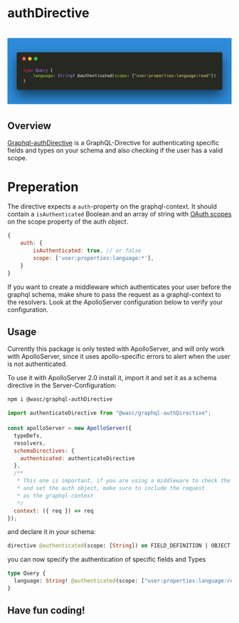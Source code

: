 # authDirective

# [![authDirective](docs/carbon.png)](https://github.com/wasc-io/graphql-authDirective)

## Overview

[Graphql-authDirective](https://github.com/wasc-io/graphql-authDirective) is a GraphQL-Directive for authenticating specific fields and types on your schema and also checking if the user has a valid scope.

# Preperation

The directive expects a `auth`-property on the graphql-context. It should contain a `isAuthenticated` Boolean and an array of string with [OAuth scopes](https://www.oauth.com/oauth2-servers/scope/defining-scopes/) on the scope property of the auth object.

```javascript
{
    auth: {
        isAuthenticated: true, // or false
        scope: ['user:properties:language:*'],
    }
}
```

If you want to create a middleware which authenticates your user before the graphql schema, make shure to pass the request as a graphql-context to the resolvers. Look at the ApolloServer configuration below to verify your configuration.

## Usage

Currently this package is only tested with ApolloServer, and will only work with ApolloServer, since it uses apollo-specific errors to alert when the user is not authenticated.

To use it with ApolloServer 2.0 install it, import it and set it as a schema directive in the Server-Configuration:

```bash
npm i @wasc/graphql-authDirective
```

```javascript
import authenticateDirective from "@wasc/graphql-authDirective";

const apolloServer = new ApolloServer({
  typeDefs,
  resolvers,
  schemaDirectives: {
    authenticated: authenticateDirective
  },
  /**
   * This one is important, if you are using a middleware to check the users token
   * and set the auth object, make sure to include the request
   * as the graphql-context
   */
  context: ({ req }) => req
});
```

and declare it in your schema:

```graphql
directive @authenticated(scope: [String]) on FIELD_DEFINITION | OBJECT
```

you can now specify the authentication of specific fields and Types

```graphql
type Query {
  language: String! @authenticated(scope: ["user:properties:language:read"])
}
```

## Have fun coding!
